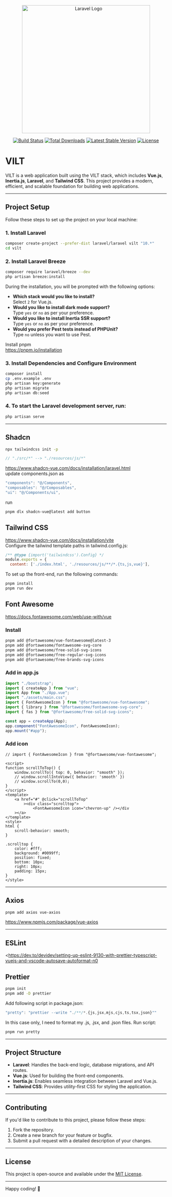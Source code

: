 <p align="center"><a href="https://laravel.com" target="_blank"><img src="https://raw.githubusercontent.com/laravel/art/master/logo-lockup/5%20SVG/2%20CMYK/1%20Full%20Color/laravel-logolockup-cmyk-red.svg" width="400" alt="Laravel Logo"></a></p>

<p align="center">
<a href="https://github.com/laravel/framework/actions"><img src="https://github.com/laravel/framework/workflows/tests/badge.svg" alt="Build Status"></a>
<a href="https://packagist.org/packages/laravel/framework"><img src="https://img.shields.io/packagist/dt/laravel/framework" alt="Total Downloads"></a>
<a href="https://packagist.org/packages/laravel/framework"><img src="https://img.shields.io/packagist/v/laravel/framework" alt="Latest Stable Version"></a>
<a href="https://packagist.org/packages/laravel/framework"><img src="https://img.shields.io/packagist/l/laravel/framework" alt="License"></a>
</p>

# VILT

VILT is a web application built using the VILT stack, which includes **Vue.js**, **Inertia.js**, **Laravel**, and **Tailwind CSS**. This project provides a modern, efficient, and scalable foundation for building web applications.

---

## Project Setup

Follow these steps to set up the project on your local machine:

### 1. Install Laravel

```bash
composer create-project --prefer-dist laravel/laravel vilt "10.*"
cd vilt
```
### 2. Install Laravel Breeze

```bash
composer require laravel/breeze --dev
php artisan breeze:install
```

During the installation, you will be prompted with the following options:

- **Which stack would you like to install?**  
  Select `2` for Vue.js.
- **Would you like to install dark mode support?**  
  Type `yes` or `no` as per your preference.
- **Would you like to install Inertia SSR support?**  
  Type `yes` or `no` as per your preference.
- **Would you prefer Pest tests instead of PHPUnit?**  
  Type `no` unless you want to use Pest.

Install pnpm \
<https://pnpm.io/installation>


### 3. Install Dependencies and Configure Environment

```bash
composer install
cp .env.example .env
php artisan key:generate
php artisan migrate
php artisan db:seed
```

### 4. To start the Laravel development server, run:

```bash
php artisan serve
```

---

## Shadcn
```bash
npx tailwindcss init -p
```
```js
// "./src/*" --> "./resources/js/*"
```
<https://www.shadcn-vue.com/docs/installation/laravel.html>\
update components.json as
```js
"components": "@/Components",
"composables": "@/Composables",
"ui": "@/Components/ui",
```
run
```bash
pnpm dlx shadcn-vue@latest add button
```

## Tailwind CSS

<https://www.shadcn-vue.com/docs/installation/vite>\
Configure the tailwind template paths in tailwind.config.js:
```js
/** @type {import('tailwindcss').Config} */
module.exports = {
  content: ['./index.html', './resources/js/**/*.{ts,js,vue}'],
```

To set up the front-end, run the following commands:

```bash
pnpm install
pnpm run dev
```

## Font Awesome

<https://docs.fontawesome.com/web/use-with/vue>

### Install

```bash
pnpm add @fortawesome/vue-fontawesome@latest-3
pnpm add @fortawesome/fontawesome-svg-core
pnpm add @fortawesome/free-solid-svg-icons
pnpm add @fortawesome/free-regular-svg-icons
pnpm add @fortawesome/free-brands-svg-icons
```

### Add in app.js

```js
import "./bootstrap";
import { createApp } from "vue";
import App from "./App.vue";
import "./assets/main.css";
import { FontAwesomeIcon } from "@fortawesome/vue-fontawesome";
import { library } from "@fortawesome/fontawesome-svg-core";
import { fas } from "@fortawesome/free-solid-svg-icons";

const app = createApp(App);
app.component("FontAwesomeIcon", FontAwesomeIcon);
app.mount("#app");
```

### Add icon

```vue
// import { FontAwesomeIcon } from "@fortawesome/vue-fontawesome";

<script>
function scrollToTop() {
    window.scrollTo({ top: 0, behavior: "smooth" });
    // window.scrollIntoView({ behavior: 'smooth' })
    // window.scrollTo(0,0);
}
</script>
<template>
    <a href="#" @click="scrollToTop"
        ><div class="scrolltop">
            <FontAwesomeIcon icon="chevron-up" /></div
    ></a>
</template>
<style>
html {
    scroll-behavior: smooth;
}

.scrolltop {
    color: #fff;
    background: #0099ff;
    position: fixed;
    bottom: 10px;
    right: 10px;
    padding: 15px;
}
</style>
```

---

## Axios

```bash
pnpm add axios vue-axios
```

<https://www.npmjs.com/package/vue-axios>

---

## ESLint

<https://dev.to/devidev/setting-up-eslint-9130-with-prettier-typescript-vuejs-and-vscode-autosave-autoformat-n0

>

## Prettier

```bash
pnpm init
pnpm add -D prettier
```

Add following script in package.json:

```js
"pretty": "prettier --write "./**/*.{js,jsx,mjs,cjs,ts,tsx,json}""
```

In this case only, I need to format my .js, .jsx, and .json files.
Run script:

```bash
pnpm run pretty
```

---

## Project Structure

- **Laravel**: Handles the back-end logic, database migrations, and API routes.
- **Vue.js**: Used for building the front-end components.
- **Inertia.js**: Enables seamless integration between Laravel and Vue.js.
- **Tailwind CSS**: Provides utility-first CSS for styling the application.

---

## Contributing

If you'd like to contribute to this project, please follow these steps:

1. Fork the repository.
2. Create a new branch for your feature or bugfix.
3. Submit a pull request with a detailed description of your changes.

---

## License

This project is open-source and available under the [MIT License](LICENSE).

---

Happy coding! 🚀
